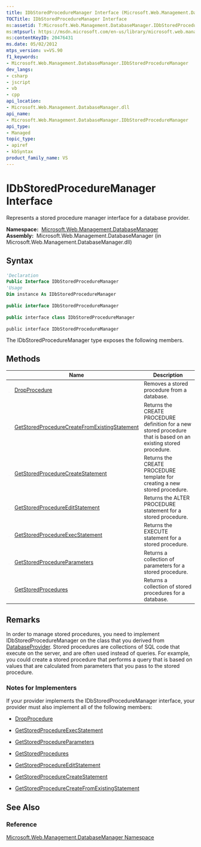 ```yaml
---
title: IDbStoredProcedureManager Interface (Microsoft.Web.Management.DatabaseManager)
TOCTitle: IDbStoredProcedureManager Interface
ms:assetid: T:Microsoft.Web.Management.DatabaseManager.IDbStoredProcedureManager
ms:mtpsurl: https://msdn.microsoft.com/en-us/library/microsoft.web.management.databasemanager.idbstoredproceduremanager(v=VS.90)
ms:contentKeyID: 20476431
ms.date: 05/02/2012
mtps_version: v=VS.90
f1_keywords:
- Microsoft.Web.Management.DatabaseManager.IDbStoredProcedureManager
dev_langs:
- csharp
- jscript
- vb
- cpp
api_location:
- Microsoft.Web.Management.DatabaseManager.dll
api_name:
- Microsoft.Web.Management.DatabaseManager.IDbStoredProcedureManager
api_type:
- Managed
topic_type:
- apiref
- kbSyntax
product_family_name: VS
---
```


# IDbStoredProcedureManager Interface

Represents a stored procedure manager interface for a database provider.

**Namespace:**  [Microsoft.Web.Management.DatabaseManager](microsoft-web-management-databasemanager-namespace.md)  
**Assembly:**  Microsoft.Web.Management.DatabaseManager (in Microsoft.Web.Management.DatabaseManager.dll)

## Syntax

```vb
'Declaration
Public Interface IDbStoredProcedureManager
'Usage
Dim instance As IDbStoredProcedureManager
```

```csharp
public interface IDbStoredProcedureManager
```

```cpp
public interface class IDbStoredProcedureManager
```

```jscript
public interface IDbStoredProcedureManager
```

The IDbStoredProcedureManager type exposes the following members.

## Methods

||Name|Description|
|--- |--- |--- |
|![Public method](images/Dd566041.pubmethod(en-us,VS.90).gif "Public method")|[DropProcedure](idbstoredproceduremanager-dropprocedure-method-microsoft-web-management-databasemanager.md)|Removes a stored procedure from a database.|
|![Public method](images/Dd566041.pubmethod(en-us,VS.90).gif "Public method")|[GetStoredProcedureCreateFromExistingStatement](idbstoredproceduremanager-getstoredprocedurecreatefromexistingstatement-method-microsoft-web-management-databasemanager.md)|Returns the CREATE PROCEDURE definition for a new stored procedure that is based on an existing stored procedure.|
|![Public method](images/Dd566041.pubmethod(en-us,VS.90).gif "Public method")|[GetStoredProcedureCreateStatement](idbstoredproceduremanager-getstoredprocedurecreatestatement-method-microsoft-web-management-databasemanager.md)|Returns the CREATE PROCEDURE template for creating a new stored procedure.|
|![Public method](images/Dd566041.pubmethod(en-us,VS.90).gif "Public method")|[GetStoredProcedureEditStatement](idbstoredproceduremanager-getstoredprocedureeditstatement-method-microsoft-web-management-databasemanager.md)|Returns the ALTER PROCEDURE statement for a stored procedure.|
|![Public method](images/Dd566041.pubmethod(en-us,VS.90).gif "Public method")|[GetStoredProcedureExecStatement](idbstoredproceduremanager-getstoredprocedureexecstatement-method-microsoft-web-management-databasemanager.md)|Returns the EXECUTE statement for a stored procedure.|
|![Public method](images/Dd566041.pubmethod(en-us,VS.90).gif "Public method")|[GetStoredProcedureParameters](idbstoredproceduremanager-getstoredprocedureparameters-method-microsoft-web-management-databasemanager.md)|Returns a collection of parameters for a stored procedure.|
|![Public method](images/Dd566041.pubmethod(en-us,VS.90).gif "Public method")|[GetStoredProcedures](idbstoredproceduremanager-getstoredprocedures-method-microsoft-web-management-databasemanager.md)|Returns a collection of stored procedures for a database.|

## Remarks

In order to manage stored procedures, you need to implement IDbStoredProcedureManager on the class that you derived from [DatabaseProvider](databaseprovider-class-microsoft-web-management-databasemanager.md). Stored procedures are collections of SQL code that execute on the server, and are often used instead of queries. For example, you could create a stored procedure that performs a query that is based on values that are calculated from parameters that you pass to the stored procedure.

### 

### Notes for Implementers

If your provider implements the IDbStoredProcedureManager interface, your provider must also implement all of the following members:

  - [DropProcedure](idbstoredproceduremanager-dropprocedure-method-microsoft-web-management-databasemanager.md)

  - [GetStoredProcedureExecStatement](idbstoredproceduremanager-getstoredprocedureexecstatement-method-microsoft-web-management-databasemanager.md)

  - [GetStoredProcedureParameters](idbstoredproceduremanager-getstoredprocedureparameters-method-microsoft-web-management-databasemanager.md)

  - [GetStoredProcedures](idbstoredproceduremanager-getstoredprocedures-method-microsoft-web-management-databasemanager.md)

  - [GetStoredProcedureEditStatement](idbstoredproceduremanager-getstoredprocedureeditstatement-method-microsoft-web-management-databasemanager.md)

  - [GetStoredProcedureCreateStatement](idbstoredproceduremanager-getstoredprocedurecreatestatement-method-microsoft-web-management-databasemanager.md)

  - [GetStoredProcedureCreateFromExistingStatement](idbstoredproceduremanager-getstoredprocedurecreatefromexistingstatement-method-microsoft-web-management-databasemanager.md)

## See Also

### Reference

[Microsoft.Web.Management.DatabaseManager Namespace](microsoft-web-management-databasemanager-namespace.md)

